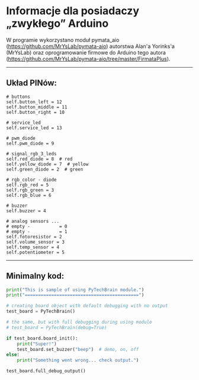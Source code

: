 # Informacje dla posiadaczy „zwykłego” Arduino

W programie wykorzystano moduł pymata_aio (https://github.com/MrYsLab/pymata-aio) autorstwa Alan'a Yorinks'a (MrYsLab) oraz oprogramowanie firmowe do Arduino tego autora (https://github.com/MrYsLab/pymata-aio/tree/master/FirmataPlus).

---
## Układ PINów:

    # buttons
    self.button_left = 12
    self.button_middle = 11
    self.button_right = 10
   
    # service_led
    self.service_led = 13

    # pwm_diode
    self.pwm_diode = 9

    # signal_rgb_3_leds
    self.red_diode = 8  # red
    self.yellow_diode = 7  # yellow
    self.green_diode = 2  # green

    # rgb_color - diode
    self.rgb_red = 5
    self.rgb_green = 3
    self.rgb_blue = 6

    # buzzer
    self.buzzer = 4

    # analog sensors ...
    # empty -           = 0
    # empty -           = 1
    self.fotoresistor = 2
    self.volume_sensor = 3
    self.temp_sensor = 4
    self.potentiometer = 5

---
## Minimalny kod:

```python
print("This is sample of using PyTechBrain module.")
print("===========================================")

# creating board object with default debugging with no output
test_board = PyTechBrain()

# the same, but with full debugging during using module
# test_board = PyTechBrain(debug=True)

if test_board.board_init():
    print("Super!")
    test_board.set_buzzer("beep")  # demo, on, off
else:
    print("Something went wrong... check output.")

test_board.full_debug_output()

```